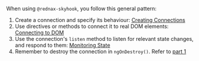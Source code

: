 When using `@rednax-skyhook`, you follow this general pattern:

1. Create a connection and specify its behaviour: [Creating Connections](guide/1.-creating-connections.html)
2. Use directives or methods to connect it to real DOM elements:
   [Connecting to DOM](guide/2.-connecting-to-dom.html)
3. Use the connection's `listen` method to listen for relevant state changes, and respond to them:
   [Monitoring State](guide/3.-monitoring-state.html)
4. Remember to destroy the connection in `ngOnDestroy()`. Refer to [part 1](guide/1.-creating-connections.html)
